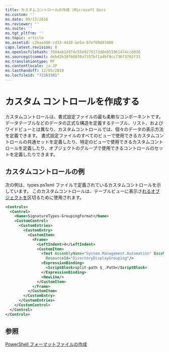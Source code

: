 ```yaml
---
title: カスタムコントロールの作成 |Microsoft Docs
ms.custom: ''
ms.date: 09/13/2016
ms.reviewer: ''
ms.suite: ''
ms.tgt_pltfrm: ''
ms.topic: article
ms.assetid: c3baa406-cd33-4420-be5a-07ef09d93480
caps.latest.revision: 8
ms.openlocfilehash: 3504ab1d974c55e9279172d0e851961474ccb926
ms.sourcegitcommit: debd2b38fb8070a7357bf1a4bf9cc736f3702f31
ms.translationtype: MT
ms.contentlocale: ja-JP
ms.lasthandoff: 12/05/2019
ms.locfileid: "72363381"
---
```

# <a name="creating-custom-controls"></a>カスタム コントロールを作成する

カスタムコントロールは、書式設定ファイルの最も柔軟なコンポーネントです。 データテーブルなどのデータの正式な構造を定義するテーブル、リスト、およびワイドビューとは異なり、カスタムコントロールでは、個々のデータの表示方法を定義できます。 書式設定ファイルのすべてのビューで使用できるカスタムコントロールの共通セットを定義したり、特定のビューで使用できるカスタムコントロールを定義したり、オブジェクトのグループで使用できるコントロールのセットを定義したりできます。

## <a name="custom-control-example"></a>カスタムコントロールの例

次の例は、types.ps1xml ファイルで定義されているカスタムコントロールを示しています。 このカスタムコントロールは、テーブルビューに表示さ[れるオブジェクトを](/dotnet/api/System.Management.Automation.Signature)区切るために使用されます。

```xml
<Controls>
  <Control>
    <Name>SignatureTypes-GroupingFormat</Name>
    <CustomControl>
      <CustomEntries>
        <CustomEntry>
          <CustomItem>
            <Frame>
              <LeftIndent>4</LeftIndent>
              <CustomItem>
                <Text AssemblyName="System.Management.Automation" BaseName="FileSystemProviderStrings"
                  ResourceId="DirectoryDisplayGrouping"/>
                <ExpressionBinding>
                  <ScriptBlock>split-path $_.Path</ScriptBlock>
                </ExpressionBinding>
                <NewLine/>
              </CustomItem>
            </Frame>
          </CustomItem>
        </CustomEntry>
      </CustomEntries>
    </CustomControl>
  </Control>
</Controls>

```

## <a name="see-also"></a>参照

[PowerShell フォーマットファイルの作成](./writing-a-powershell-formatting-file.md)
